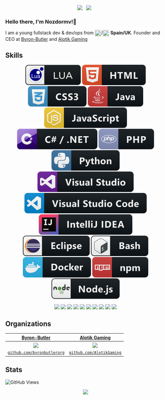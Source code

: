 <p align='center'>
<a href="https://twitter.com/nozdormv"><img height="64" src="https://cdn4.iconfinder.com/data/icons/social-media-icons-the-circle-set/48/twitter_circle-512.png"></a>&nbsp;&nbsp;
<a href="https://instagram.com/nozdormv"><img height="64" src="https://cdn4.iconfinder.com/data/icons/social-messaging-ui-color-shapes-2-free/128/social-instagram-new-circle-256.png"></a>&nbsp;&nbsp;
</p>  

### Hello there, I'm Nozdormv!👋

I am a young fullstack dev & dev/ops from <img width="20" height="20" align="center" src="https://emojipedia-us.s3.dualstack.us-west-1.amazonaws.com/thumbs/120/apple/325/flag-spain_1f1ea-1f1f8.png">/<img width="20" height="20" align="center" src="https://emojipedia-us.s3.dualstack.us-west-1.amazonaws.com/thumbs/120/apple/325/flag-united-kingdom_1f1ec-1f1e7.png"> **Spain/UK**. Founder and CEO at <a href="https://github.com/byronbutlerorg">Byron-Butler</a> and <a href="https://github.com/AlotikGaming">Alotik Gaming</a>

## Skills

   <p align="center">
      <img src="https://github.com/YisusOnDev/YisusOnDev/raw/8659315da5ae39e2635e7d2c1e2a6317163e3c72/lua.svg" />
      <img src="https://github.com/MikeCodesDotNET/ColoredBadges/raw/master/svg/dev/languages/html.svg" />
      <img src="https://github.com/MikeCodesDotNET/ColoredBadges/raw/master/svg/dev/languages/css3.svg" />
      <img src="https://github.com/MikeCodesDotNET/ColoredBadges/raw/master/svg/dev/languages/java.svg" />
      <img src="https://github.com/MikeCodesDotNET/ColoredBadges/raw/master/svg/dev/languages/js.svg" />
      <img src="https://github.com/MikeCodesDotNET/ColoredBadges/blob/master/svg/dev/languages/csharp_dotnet.svg" />
      <img src="https://github.com/MikeCodesDotNET/ColoredBadges/raw/master/svg/dev/languages/php.svg" alt="php" style="max-width: 100%;">
      <img src="https://github.com/MikeCodesDotNET/ColoredBadges/blob/master/svg/dev/languages/python.svg" />
      <img src="https://github.com/MikeCodesDotNET/ColoredBadges/raw/master/svg/dev/tools/visualstudio.svg" />
      <img src="https://github.com/MikeCodesDotNET/ColoredBadges/raw/master/svg/dev/tools/visualstudio_code.svg" />
      <img src="https://github.com/MikeCodesDotNET/ColoredBadges/blob/master/svg/dev/tools/jetbrains_intellij.svg" />
      <img src="https://github.com/MikeCodesDotNET/ColoredBadges/blob/master/svg/dev/tools/eclipse.svg" />
      <img src="https://github.com/MikeCodesDotNET/ColoredBadges/raw/master/svg/dev/tools/bash.svg" />
      <img src="https://github.com/MikeCodesDotNET/ColoredBadges/raw/master/svg/dev/tools/docker.svg" />
      <img src="https://github.com/MikeCodesDotNET/ColoredBadges/blob/master/svg/dev/services/npm.svg" />
      <img src="https://github.com/MikeCodesDotNET/ColoredBadges/raw/master/svg/dev/frameworks/nodejs.svg" alt="nodejs" style="max-width: 100%;">
   </p>
   
   <p align="center">
      <img src="https://raw.githubusercontent.com/sammwyy/sammwyy/master/skills/apache.png" height="42px" style="max-width: 100%;">
      <img src="https://raw.githubusercontent.com/sammwyy/sammwyy/master/skills/cloudflare.png" height="42px" style="max-width: 100%;">
      <img src="https://raw.githubusercontent.com/sammwyy/sammwyy/master/skills/electron.png" height="42px" style="max-width: 100%;">
      <img src="https://raw.githubusercontent.com/sammwyy/sammwyy/master/skills/mongo.png" height="42px" style="max-width: 100%;">
      <img src="https://raw.githubusercontent.com/sammwyy/sammwyy/master/skills/mariadb.png" height="42px" style="max-width: 100%;">
      <img src="https://raw.githubusercontent.com/sammwyy/sammwyy/master/skills/mysql.png" height="42px" style="max-width: 100%;">
      <img src="https://raw.githubusercontent.com/sammwyy/sammwyy/master/skills/react.png" height="42px" style="max-width: 100%;">
      <img src="https://raw.githubusercontent.com/sammwyy/sammwyy/master/skills/sql.png" height="42px" style="max-width: 100%;">
      <img src="https://imgs.search.brave.com/Z5F5Pk7C9LvEvhP1QK9ZmJSKcXRl0H21zjKARFyfI6Y/rs:fit:512:512:1/g:ce/aHR0cHM6Ly9wbmdp/bWFnZS5uZXQvd3At/Y29udGVudC91cGxv/YWRzLzIwMTgvMDYv/dW5pdHktbG9nby13/aGl0ZS1wbmctNS5w/bmc" height="42px" style="max-width: 100%; color: white;">
      <img src="https://imgs.search.brave.com/wTp5WbKx1j9-K33IoBkRiBzDz7Ebr3YVHWrwXoyXEtI/rs:fit:1125:1200:1/g:ce/aHR0cHM6Ly9hc2hl/c29mY3JlYXRpb24u/d2lraS9pbWFnZXMv/OC84My91bnJlYWwt/ZW5naW5lLWxvZ28u/cG5n" height="42px" style="max-width: 100%;">
   </p>
   
## Organizations 

<table align="center">
<thead>
<tr>
<th align="center"><a href="https://github.com/byronbutlerorg"><strong>Byron-Butler</strong></a></th>
<th align="center"><a href="https://github.com/AlotikGaming"><strong>Alotik Gaming</strong></a></th>
</tr>
</thead>
<tbody>
<tr>
<td align="center"><a target="_blank" rel="noopener noreferrer nofollow" href="https://avatars.githubusercontent.com/u/113119296?s=200&v=4"><img align="center" src="https://avatars.githubusercontent.com/u/113119296?s=200&v=4" height="100px" style="max-width: 100%;"></a></td>
<td align="center"><a target="_blank" rel="noopener noreferrer nofollow" href="https://avatars.githubusercontent.com/u/113121168?s=200&v=4"><img align="center" src="https://avatars.githubusercontent.com/u/113121168?s=200&v=4" height="100px" style="max-width: 100%;"></a></td>
</tr>
<tr>
<td align="center"><a href="http://github.com/byronbutlerorg"><code>github.com/byronbutlerorg</code></a></td>
<td align="center"><a href="http://github.com/AlotikGaming"><code>github.com/AlotikGaming</code></a></td>
</tr>
</tbody>
</table>
   
## Stats   

   ![GitHub Views](https://komarev.com/ghpvc/?username=nozdormv)

   <p align="center">
      <img width="45%" src="https://github-readme-stats.vercel.app/api?username=Nozdormv&layout=compact&theme=react&hide_border=true&count_private=true&show_icons=true"/>
   </p>
   
